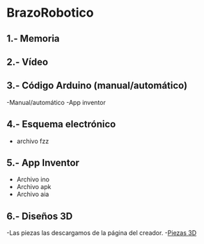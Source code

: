 # BrazoRobotico

## 1.- Memoria

## 2.- Vídeo 

## 3.- Código Arduino (manual/automático)
 -Manual/automático
 -App inventor
 
## 4.- Esquema electrónico
- archivo fzz

## 5.- App Inventor
- Archivo ino
- Archivo apk
- Archivo aia
 

## 6.- Diseños 3D
-Las piezas las descargamos de la página del creador.
-[Piezas 3D](https://www.thingiverse.com/thing:1015238)

